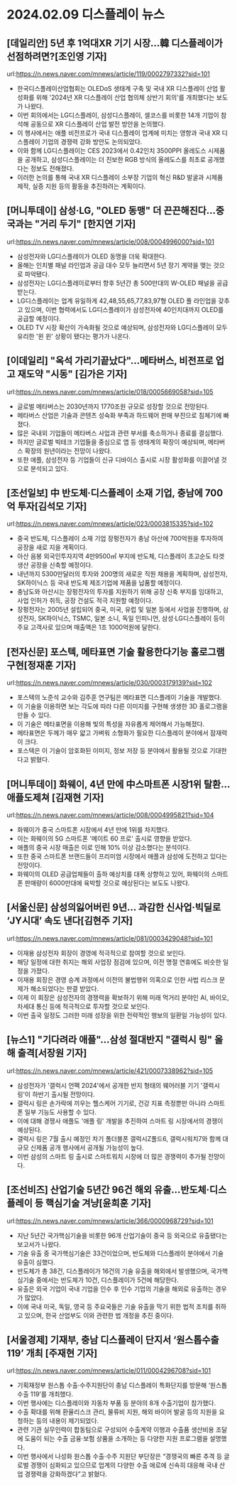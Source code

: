 # 2024.02.09 디스플레이 뉴스

## [데일리안] 5년 후 1억대XR 기기 시장…韓 디스플레이가 선점하려면?[조인영 기자]
url:https://n.news.naver.com/mnews/article/119/0002797332?sid=101
- 한국디스플레이산업협회는 OLEDoS 생태계 구축 및 국내 XR 디스플레이 산업 활성화를 위해 '2024년 XR 디스플레이 산업 협의체 상반기 회의'를 개최했다는 보도가 나왔다.
- 이번 회의에서는 LG디스플레이, 삼성디스플레이, 셀코스를 비롯한 14개 기업이 참석해 공동으로 XR 디스플레이 산업 발전 방안을 논의했다.
- 이 행사에서는 애플 비전프로가 국내 디스플레이 업계에 미치는 영향과 국내 XR 디스플레이 기업의 경쟁력 강화 방안도 논의되었다.
- 이와 함께 LG디스플레이는 CES 2023에서 0.42인치 3500PPI 올레도스 시제품을 공개하고, 삼성디스플레이는 더 진보한 RGB 방식의 올레도스를 최초로 공개했다는 정보도 전해졌다.
- 이러한 논의를 통해 국내 XR 디스플레이 소부장 기업의 혁신 R&D 발굴과 시제품 제작, 실증 지원 등의 활동을 추진하려는 계획이다.

## [머니투데이] 삼성·LG, "OLED 동맹" 더 끈끈해진다…중국과는 "거리 두기" [한지연 기자]
url:https://n.news.naver.com/mnews/article/008/0004996000?sid=101
- 삼성전자와 LG디스플레이가 OLED 동맹을 더욱 확대한다.
- 올해는 인치별 패널 라인업과 공급 대수 모두 늘리면서 5년 장기 계약을 맺는 것으로 파악됐다.
- 삼성전자는 LG디스플레이로부터 향후 5년간 총 500만대의 W-OLED 패널을 공급받는다.
- LG디스플레이는 업계 유일하게 42,48,55,65,77,83,97형 OLED 풀 라인업을 갖추고 있으며, 이번 협력에서도 LG디스플레이가 삼성전자에 40인치대까지 OLED를 공급할 예정이다.
- OLED TV 시장 확산이 가속화될 것으로 예상되며, 삼성전자와 LG디스플레이 모두 유리한 '윈 윈' 상황이 됐다는 평가가 나온다.

## [이데일리] "옥석 가리기끝났다"…메타버스, 비전프로 업고 재도약 "시동" [김가은 기자]
url:https://n.news.naver.com/mnews/article/018/0005669058?sid=105
- 글로벌 메타버스는 2030년까지 1770조원 규모로 성장할 것으로 전망된다.
- 메타버스 산업은 기술과 콘텐츠 성숙화 부족과 하드웨어 판매 부진으로 침체기에 빠졌다.
- 많은 국내외 기업들이 메타버스 사업과 관련 부서를 축소하거나 종료를 결심했다.
- 하지만 글로벌 빅테크 기업들을 중심으로 앱 등 생태계의 확장이 예상되며, 메타버스 확장의 원년이라는 전망이 나왔다.
- 또한 애플, 삼성전자 등 기업들이 신규 디바이스 출시로 시장 활성화를 이끌어낼 것으로 분석되고 있다.

## [조선일보] 中 반도체·디스플레이 소재 기업, 충남에 700억 투자[김석모 기자]
url:https://n.news.naver.com/mnews/article/023/0003815335?sid=102
- 중국 반도체, 디스플레이 소재 기업 장펑전자가 충남 아산에 700억원을 투자하여 공장을 새로 지을 계획이다.
- 아산 음봉 외국인투자지역 4만9500㎡ 부지에 반도체, 디스플레이 초고순도 타겟 생산 공장을 신축할 예정이다.
- 내년까지 5300만달러의 투자와 200명의 새로운 직원 채용을 계획하며, 삼성전자, SK하이닉스 등 국내 반도체 제조기업에 제품을 납품할 예정이다.
- 충남도와 아산시는 장펑전자의 투자를 지원하기 위해 공장 신축 부지를 임대하고, 사업 인허가 취득, 공장 건설도 적극 지원할 예정이다.
- 장펑전자는 2005년 설립되어 중국, 미국, 유럽 및 일본 등에서 사업을 진행하며, 삼성전자, SK하이닉스, TSMC, 일본 소니, 독일 인피니언, 삼성·LG디스플레이 등이 주요 고객사로 있으며 매출액은 1조 1000억원에 달한다.

## [전자신문] 포스텍, 메타표면 기술 활용한다기능 홀로그램 구현[정재훈 기자]
url:https://n.news.naver.com/mnews/article/030/0003179139?sid=102
- 포스텍의 노준석 교수와 김주훈 연구팀은 메타표면 디스플레이 기술을 개발했다.
- 이 기술을 이용하면 보는 각도에 따라 다른 이미지를 구현해 생생한 3D 홀로그램을 만들 수 있다.
- 이 기술은 메타표면을 이용해 빛의 특성을 자유롭게 제어해서 가능해졌다.
- 메타표면은 두께가 매우 얇고 가벼워 소형화가 필요한 디스플레이 분야에서 잠재력이 크다.
- 포스텍은 이 기술이 암호화된 이미지, 정보 저장 등 분야에서 활용될 것으로 기대한다고 밝혔다.

## [머니투데이] 화웨이, 4년 만에 中스마트폰 시장1위 탈환…애플도제쳐 [김재현 기자]
url:https://n.news.naver.com/mnews/article/008/0004995821?sid=104
- 화웨이가 중국 스마트폰 시장에서 4년 만에 1위를 차지했다.
- 이는 화웨이의 5G 스마트폰 '메이트 60 프로' 출시로 영향을 받았다.
- 애플의 중국 시장 매출은 이로 인해 10% 이상 감소했다는 분석이다.
- 또한 중국 스마트폰 브랜드들이 프리미엄 시장에서 애플과 삼성에 도전하고 있다는 전망이다.
- 화웨이의 OLED 공급업체들이 출하 예상치를 대폭 상향하고 있어, 화웨이의 스마트폰 판매량이 6000만대에 육박할 것으로 예상된다는 보도도 나왔다.

## [서울신문] 삼성의잃어버린 9년… 과감한 신사업·빅딜로 ‘JY시대’ 속도 낸다[김현주 기자]
url:https://n.news.naver.com/mnews/article/081/0003429048?sid=101
- 이재용 삼성전자 회장이 경영에 적극적으로 참여할 것으로 보인다.
- 해당 일정에 대한 취지는 해외 사업장 점검에 있으며, 이전 명절 연휴에도 비슷한 일정을 가졌다.
- 이재용 회장은 경영 승계 과정에서 이전의 불법행위 의혹으로 인한 사법 리스크 문제가 해소되었다는 판결 받았다.
- 이제 이 회장은 삼성전자의 경쟁력을 확보하기 위해 미래 먹거리 분야인 AI, 바이오, 차세대 통신 등에 적극적으로 투자할 것으로 보인다.
- 이번 출국 일정도 그러한 미래 성장을 위한 전략적인 행보의 일환일 가능성이 있다.

## [뉴스1] "기다려라 애플"…삼성 절대반지 "갤럭시 링" 올해 출격[서장원 기자]
url:https://n.news.naver.com/mnews/article/421/0007338962?sid=105
- 삼성전자가 '갤럭시 언팩 2024'에서 공개한 반지 형태의 웨어러블 기기 '갤럭시 링'이 하반기 출시될 전망이다.
- 갤럭시 링은 손가락에 끼우는 헬스케어 기기로, 건강 지표 측정뿐만 아니라 스마트폰 일부 기능도 사용할 수 있다.
- 이에 대해 경쟁사 애플도 '애플 링' 개발을 추진하여 스마트 링 시장에서의 경쟁이 예상된다.
- 갤럭시 링은 7월 출시 예정인 차기 폴더블폰 갤럭시Z폴드6, 갤럭시워치7와 함께 대규모 신제품 공개 행사에서 공개될 가능성이 높다.
- 이번 삼성의 스마트 링 출시로 스마트워치 시장에 더 많은 경쟁력이 추가될 전망이다.

## [조선비즈] 산업기술 5년간 96건 해외 유출…반도체·디스플레이 등 핵심기술 겨냥[윤희훈 기자]
url:https://n.news.naver.com/mnews/article/366/0000968729?sid=101
- 지난 5년간 국가핵심기술을 비롯한 96개 산업기술이 중국 등 외국으로 유출됐다는 보고서가 나왔다.
- 기술 유출 중 국가핵심기술은 33건이었으며, 반도체와 디스플레이 분야에서 기술 유출이 심했다.
- 반도체가 총 38건, 디스플레이가 16건의 기술 유출을 해외에서 발생했으며, 국가핵심기술 중에서는 반도체가 10건, 디스플레이가 5건에 해당한다.
- 유출은 외국 기업이 국내 기업을 인수 후 인수 기업의 기술을 해외로 유출하는 경우가 많았다.
- 이에 국내 미국, 독일, 영국 등 주요국들은 기술 유출을 막기 위한 법적 조치를 취하고 있으며, 한국 산업부도 이와 관련한 법 개정을 추진 중이다.

## [서울경제] 기재부, 충남 디스플레이 단지서 ‘원스톱수출 119’ 개최 [주재현 기자]
url:https://n.news.naver.com/mnews/article/011/0004296708?sid=101
- 기획재정부 원스톱 수출·수주지원단이 충남 디스플레이 특화단지를 방문해 ‘원스톱 수출 119’를 개최했다.
- 이번 행사에는 디스플레이와 자동차 부품 등 분야의 8개 수출기업이 참가했다.
- 수출 확대를 위해 환율리스크 관리, 물류비 지원, 해외 바이어 발굴 등의 지원을 요청하는 등의 내용이 제기되었다.
- 관련 기관 실무인력이 합동팀으로 구성되어 수출계약 이행과 수출품 생산비용 조달에 도움이 되는 수출 금융·보험 상품을 소개하는 등 다양한 지원 프로그램을 설명했다.
- 이번 행사에서 나성화 원스톱 수출·수주 지원단 부단장은 “경쟁국의 빠른 추격 등 글로벌 경쟁이 심화되고 있으므로 업계의 다양한 수출 애로에 신속히 대응해 국내 산업 경쟁력을 강화하겠다”고 밝혔다.